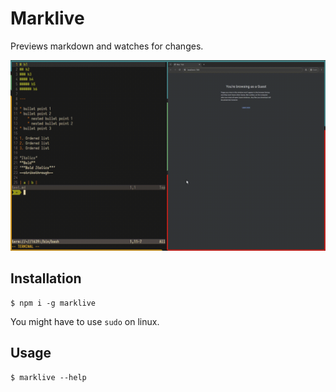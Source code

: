 # Marklive

Previews markdown and watches for changes.


![preview](./preview/marklive.gif)

## Installation

```
$ npm i -g marklive
```

You might have to use `sudo` on linux.

## Usage

```
$ marklive --help
```
